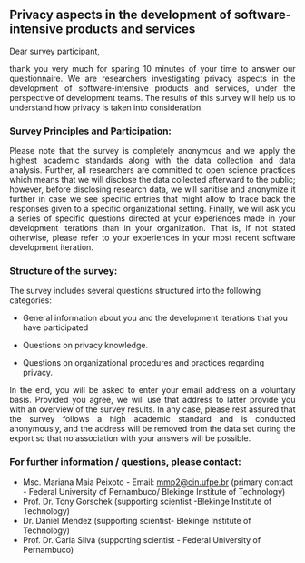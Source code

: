 ## Privacy aspects in the development of software-intensive products and services

Dear survey participant, 
<div style="text-align: justify">
thank you very much for sparing 10 minutes of your time to answer our questionnaire. We are researchers investigating privacy aspects in the development of software-intensive products and services, under the perspective of development teams. The results of this survey will help us to understand how privacy is taken into consideration.</div>

### Survey Principles and Participation:
<div style="text-align: justify"> Please note that the survey is completely anonymous and we apply the highest academic standards along with the data collection and data analysis. Further, all researchers are committed to open science practices which means that we will disclose the data collected afterward to the public; however, before disclosing research data, we will sanitise and anonymize it further in case we see specific entries that might allow to trace back the responses given to a specific organizational setting. Finally, we will ask you a series of specific questions directed at your experiences made in your development iterations than in your organization. That is, if not stated otherwise, please refer to your experiences in your most recent software development iteration.  </div>

### Structure of the survey: 
The survey includes several questions structured into the following categories: 

- General information about you and the development iterations that you have participated

- Questions on privacy knowledge. 

- Questions on organizational procedures and practices regarding privacy.

 

<div style="text-align: justify">In the end, you will be asked to enter your email address on a voluntary basis. Provided you agree, we will use that address to latter provide you with an overview of the survey results. In any case, please rest assured that the survey follows a high academic standard and is conducted anonymously, and the address will be removed from the data set during the export so that no association with your answers will be possible. </div>
 
### For further information / questions, please contact:
- Msc. Mariana Maia Peixoto - Email: mmp2@cin.ufpe.br (primary contact - Federal University of Pernambuco/ Blekinge Institute of Technology)
- Prof. Dr. Tony Gorschek (supporting scientist -Blekinge Institute of Technology) 
- Dr. Daniel Mendez (supporting scientist- Blekinge Institute of Technology)
- Prof. Dr. Carla Silva (supporting scientist - Federal University of Pernambuco)   

